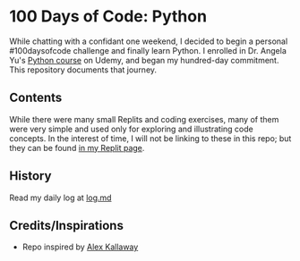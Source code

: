 # 100 Days of Code: Python
While chatting with a confidant one weekend, I decided to begin a personal #100daysofcode challenge and finally learn Python. I enrolled in Dr. Angela Yu's [Python course](https://www.udemy.com/course/100-days-of-code/) on Udemy, and began my hundred-day commitment. This repository documents that journey.

## Contents
While there were many small Replits and coding exercises, many of them were very simple and used only for exploring and illustrating code concepts. In the interest of time, I will not be linking to these in this repo; but they can be found [in my Replit page]().

## History
Read my daily log at [log.md](log.md)

## Credits/Inspirations
<!-- Credit your inspirations and support here. -->
- Repo inspired by [Alex Kallaway](https://github.com/kallaway/100-days-of-code)

